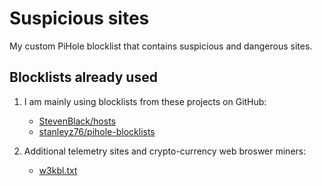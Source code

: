 # Suspicious sites

My custom PiHole blocklist that contains suspicious and dangerous sites.

## Blocklists already used

1. I am mainly using blocklists from these projects on GitHub:
   - [StevenBlack/hosts](https://github.com/StevenBlack/hosts)
   - [stanleyz76/pihole-blocklists](https://github.com/stanleyz76/pihole-blocklists)

2. Additional telemetry sites and crypto-currency web broswer miners:
    - [w3kbl.txt](https://v.firebog.net/hosts/static/w3kbl.txt)
